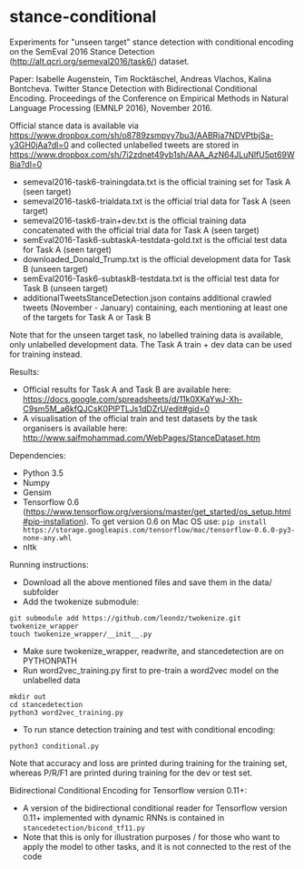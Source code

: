 # stance-conditional

Experiments for "unseen target" stance detection with conditional encoding on the SemEval 2016 Stance Detection (http://alt.qcri.org/semeval2016/task6/) dataset.

Paper: Isabelle Augenstein, Tim Rocktäschel, Andreas Vlachos, Kalina Bontcheva. Twitter Stance Detection with Bidirectional Conditional Encoding. Proceedings of the Conference on Empirical Methods in Natural Language Processing (EMNLP 2016), November 2016.

Official stance data is available via https://www.dropbox.com/sh/o8789zsmpvy7bu3/AABRja7NDVPtbjSa-y3GH0jAa?dl=0  and collected unlabelled tweets are stored in https://www.dropbox.com/sh/7i2zdnet49yb1sh/AAA_AzN64JLuNlfU5pt69W8ia?dl=0

- semeval2016-task6-trainingdata.txt is the official training set for Task A (seen target)
- semeval2016-task6-trialdata.txt is the official trial data for Task A (seen target)
- semeval2016-task6-train+dev.txt is the official training data concatenated with the official trial data for Task A (seen target)
- semEval2016-Task6-subtaskA-testdata-gold.txt is the official test data for Task A (seen target)
- downloaded_Donald_Trump.txt is the official development data for Task B (unseen target)
- semEval2016-Task6-subtaskB-testdata.txt is the official test data for Task B (unseen target)
- additionalTweetsStanceDetection.json contains additional crawled tweets (November - January) containing, each mentioning at least one of the targets for Task A or Task B

Note that for the unseen target task, no labelled training data is available, only unlabelled development data. The Task A train + dev data can be used for training instead.


Results:

- Official results for Task A and Task B are available here: https://docs.google.com/spreadsheets/d/11k0XKaYwJ-Xh-C9sm5M_a6kfQJCsK0PlPTLJs1dDZrU/edit#gid=0
- A visualisation of the official train and test datasets by the task organisers is available here: http://www.saifmohammad.com/WebPages/StanceDataset.htm

Dependencies:

- Python 3.5
- Numpy
- Gensim
- Tensorflow 0.6 (https://www.tensorflow.org/versions/master/get_started/os_setup.html#pip-installation). To get version 0.6 on Mac OS use: `pip install https://storage.googleapis.com/tensorflow/mac/tensorflow-0.6.0-py3-none-any.whl`
- nltk

Running instructions:

- Download all the above mentioned files and save them in the data/ subfolder
- Add the twokenize submodule: 
```
git submodule add https://github.com/leondz/twokenize.git twokenize_wrapper
touch twokenize_wrapper/__init__.py
```
- Make sure twokenize_wrapper, readwrite, and stancedetection are on PYTHONPATH
- Run word2vec_training.py first to pre-train a word2vec model on the unlabelled data
```shell
mkdir out
cd stancedetection
python3 word2vec_training.py
```
- To run stance detection training and test with conditional encoding:
```shell
python3 conditional.py
```

Note that accuracy and loss are printed during training for the training set, whereas P/R/F1 are printed during training for the dev or test set.


Bidirectional Conditional Encoding for Tensorflow version 0.11+:

- A version of the bidirectional conditional reader for Tensorflow version 0.11+ implemented with dynamic RNNs is contained in ```stancedetection/bicond_tf11.py```
- Note that this is only for illustration purposes / for those who want to apply the model to other tasks, and it is not connected to the rest of the code
